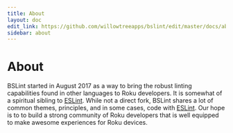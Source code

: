 ```yaml
---
title: About
layout: doc
edit_link: https://github.com/willowtreeapps/bslint/edit/master/docs/about.md
sidebar: about
---
```


# About

BSLint started in August 2017 as a way to bring the robust linting capabilities found in other languages to
Roku developers. It is somewhat of a spiritual sibling to [ESLint](https://eslint.org). While not a direct
fork, BSLint shares a lot of common themes, principles, and in some cases, code with [ESLint](https://eslint.org). Our hope
is to to build a strong community of Roku developers that is well equipped to make awesome experiences
for Roku devices.